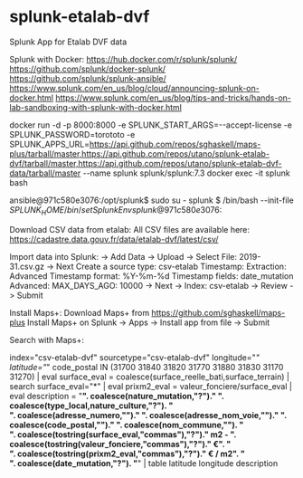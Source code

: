 # splunk-etalab-dvf
Splunk App for Etalab DVF data

Splunk with Docker:
https://hub.docker.com/r/splunk/splunk/
https://github.com/splunk/docker-splunk/
https://github.com/splunk/splunk-ansible/
https://www.splunk.com/en_us/blog/cloud/announcing-splunk-on-docker.html
https://www.splunk.com/en_us/blog/tips-and-tricks/hands-on-lab-sandboxing-with-splunk-with-docker.html


docker run -d -p 8000:8000 -e SPLUNK_START_ARGS=--accept-license -e SPLUNK_PASSWORD=torototo -e SPLUNK_APPS_URL=https://api.github.com/repos/sghaskell/maps-plus/tarball/master,https://api.github.com/repos/utano/splunk-etalab-dvf/tarball/master,https://api.github.com/repos/utano/splunk-etalab-dvf-data/tarball/master --name splunk splunk/splunk:7.3
docker exec -it splunk bash

ansible@971c580e3076:/opt/splunk$ sudo su - splunk
$ /bin/bash --init-file ${SPLUNK_HOME}/bin/setSplunkEnv
splunk@971c580e3076:~$ 


Download CSV data from etalab:
All CSV files are available here: https://cadastre.data.gouv.fr/data/etalab-dvf/latest/csv/

Import data into Splunk:
-> Add Data
-> Upload
-> Select File: 2019-31.csv.gz
-> Next
Create a source type: csv-etalab
	Timestamp:
		Extraction: Advanced
		Timestamp format: %Y-%m-%d
		Timestamp fields: date_mutation
	Advanced:
		MAX_DAYS_AGO: 10000
-> Next
-> Index: csv-etalab
-> Review
-> Submit

Install Maps+:
Download Maps+ from https://github.com/sghaskell/maps-plus
Install Maps+ on Splunk
-> Apps
-> Install app from file
-> Submit


Search with Maps+:

index="csv-etalab-dvf" sourcetype="csv-etalab-dvf" longitude="*" latitude="*" code_postal IN (31700 31840 31820 31770 31880 31830 31170 31270)
| eval surface_eval = coalesce(surface_reelle_bati,surface_terrain) 
| search surface_eval="*"
| eval prixm2_eval = valeur_fonciere/surface_eval
| eval description = "<b>".
coalesce(nature_mutation,"?")." ".
coalesce(type_local,nature_culture,"?").
"<br/>".
coalesce(adresse_numero,"")." ".
coalesce(adresse_nom_voie,"")." ".
coalesce(code_postal,"")." ".
coalesce(nom_commune,"").
"<br/>".
coalesce(tostring(surface_eval,"commas"),"?")." m2 - ".
coalesce(tostring(valeur_fonciere,"commas"),"?")." €".
"<br/>".
coalesce(tostring(prixm2_eval,"commas"),"?")." € / m2".
"<br/>".
coalesce(date_mutation,"?").
"</b>"
| table latitude longitude description
